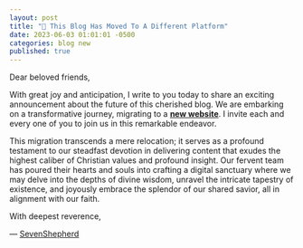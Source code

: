 ```yaml
---
layout: post
title: "🚀 This Blog Has Moved To A Different Platform"
date: 2023-06-03 01:01:01 -0500
categories: blog new
published: true
---
```


Dear beloved friends,

With great joy and anticipation, I write to you today to share an exciting announcement about the future of this cherished blog. We are embarking on a transformative journey, migrating to a [**new website**](https://bit.ly/42nkupJ). I invite each and every one of you to join us in this remarkable endeavor.

This migration transcends a mere relocation; it serves as a profound testament to our steadfast devotion in delivering content that exudes the highest caliber of Christian values and profound insight. Our fervent team has poured their hearts and souls into crafting a digital sanctuary where we may delve into the depths of divine wisdom, unravel the intricate tapestry of existence, and joyously embrace the splendor of our shared savior, all in alignment with our faith.

With deepest reverence,

&mdash; [SevenShepherd](https://bit.ly/42nkupJ)